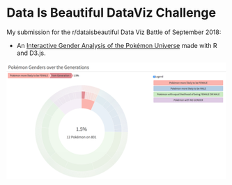 # Data Is Beautiful DataViz Challenge

My submission for the r/dataisbeautiful Data Viz Battle of September 2018:

- An [Interactive Gender Analysis of the Pokémon Universe](https://lgnbhl.github.io/dataisbeautiful/pokemon_genders.html) made with R and D3.js.

![](pokemon_genders.png)
